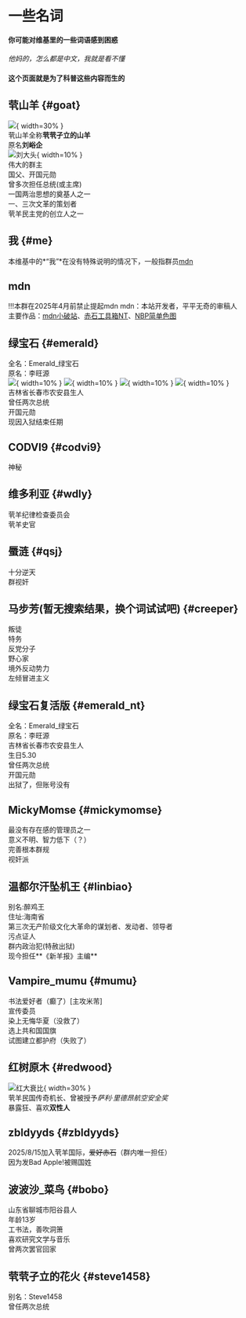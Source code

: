 # 一些名词
#### 你可能对维基里的一些词语感到困惑<br>
*他妈的，怎么都是中文，我就是看不懂*<br>
#### 这个页面就是为了科普这些内容而生的<br>
## 茕山羊 {#goat}
![](https://img.wsmdn.dpdns.org/img/goat.jpg){ width=30% }  
茕山羊全称**茕茕孑立的山羊**  
原名**刘峪企**  
![刘大头](https://img.wsmdn.dpdns.org/img/real_goat.png){ width=10% }    
伟大的群主  
国父、开国元勋  
曾多次担任总统(或主席)  
一国两治思想的奠基人之一  
一、三次文革的策划者  
茕羊民主党的创立人之一  
## 我 {#me}
本维基中的*“我”*在没有特殊说明的情况下，一般指群员[mdn](#mdn)  
## mdn
!!!本群在2025年4月前禁止提起mdn
mdn：本站开发者，平平无奇的审稿人  
主要作品：[mdn小破站](https://www.wsmdn.top)、[赤石工具箱NT](https://gitee.com/wsmdn/eat-redstone-nt)、[NBP简单色图](https://github.com/nomdn/nonebot-plugin-simple-setu)
 
## 绿宝石 {#emerald}
全名：Emerald_绿宝石  
原名：李旺源  
![](https://img.wsmdn.dpdns.org/img/emer.jpeg){ width=10% } ![](https://img.wsmdn.dpdns.org/img/emer_cat.jpg){ width=10% } ![](https://img.wsmdn.dpdns.org/img/emer_leg.jpg){ width=10% } ![](https://img.wsmdn.dpdns.org/img/emer_half_body.jpeg){ width=10% }   
吉林省长春市农安县生人   
曾任两次总统    
开国元勋  
现因入狱结束任期  
## CODVI9 {#codvi9}
神秘  
## 维多利亚 {#wdly}
茕羊纪律检查委员会  
茕羊史官
## 蜃涟 {#qsj}
十分逆天  
群视奸
## 马步芳(暂无搜索结果，换个词试试吧) {#creeper}
叛徒  
特务  
反党分子  
野心家  
境外反动势力   
左倾冒进主义  
## 绿宝石复活版 {#emerald_nt}
全名：Emerald_绿宝石  
原名：李旺源  
吉林省长春市农安县生人  
生日5.30  
曾任两次总统    
开国元勋  
出狱了，但账号没有  
## MickyMomse {#mickymomse}
最没有存在感的管理员之一  
意义不明、智力低下（？）  
完善根本群规  
视奸派  
## 温都尔汗坠机王 {#linbiao}
别名:醉鸡王  
住址:海南省  
第三次无产阶级文化大革命的谋划者、发动者、领导者  
污点证人  
群内政治犯(特赦出狱)  
现今担任**《新羊报》主编**
## Vampire_mumu {#mumu}
书法爱好者（癫了）[主攻米芾]  
宣传委员  
染上无悔华夏（没救了）  
选上共和国国旗  
试图建立都护府（失败了） 
## 红树原木 {#redwood}
![红大衰比](https://img.wsmdn.dpdns.org/img/红树原木.jpg){ width=30% }   
茕羊民国传奇机长、曾被授予*萨利·里德昂航空安全奖*    
暴露狂、喜欢**双性人**   
## zbldyyds {#zbldyyds}
2025/8/15加入茕羊国际，~~爱好赤石~~（群内唯一担任）<br>
因为发Bad Apple!被赐国姓
## 波波沙_菜鸟 {#bobo}
山东省聊城市阳谷县人  
年龄13岁  
工书法，善吹洞箫  
喜欢研究文学与音乐  
曾两次罢官回家  
## 茕茕孑立的花火 {#steve1458}
别名：Steve1458  
曾任两次总统  

<script src="/js/dist/autoload.js"></script>
 <script>
// 页面加载完成后开始定期执行
window.addEventListener('load', () => {
  console.log("Live2D waifu script loaded.");
  
  // 初始执行一次
  updateWaifuStyle();

  // 每隔 1 秒检查一次 modelId 是否发生变化（例如其他脚本修改了 localStorage）
  setInterval(() => {
    console.log("running");
    updateWaifuStyle();
  }, 1000);
});
  </script>
<div id="giscus"></div>
<script src="https://giscus.app/client.js"
        data-repo="nomdn/GoatBook-Source"
        data-repo-id="R_kgDOPXYjCw"
        data-category="General"
        data-category-id="DIC_kwDOPXYjC84Ctwim"
        data-mapping="title"
        data-strict="0"
        data-reactions-enabled="1"
        data-emit-metadata="0"
        data-input-position="top"
        data-theme="preferred_color_scheme"
        data-lang="zh-CN"
        crossorigin="anonymous"
        async>
</script>


